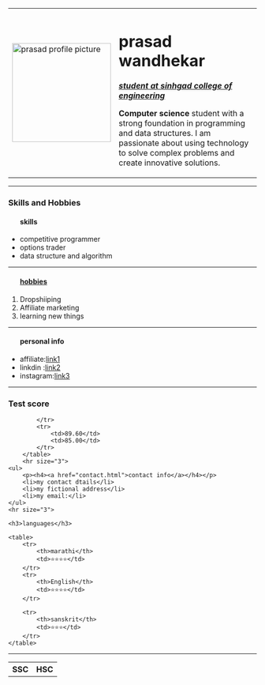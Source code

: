 

<!DOCTYPE html>
<html lang="en">
<head>
    <meta charset="UTF-8">
    <meta http-equiv="X-UA-Compatible" content="IE=edge">
    <meta name="viewport" content="width=device-width, initial-scale=1.0">
</body>
    <title>prasad personal site</title>
</head>
<body>
    <table>
        <tr>
            <td><img src="https://media.licdn.com/dms/image/D4D03AQHIc6X0Fz--Hg/profile-displayphoto-shrink_400_400/0/1677439009071?e=1684368000&v=beta&t=UBvGTO6lXqmNETIrSQwNQA-nEeoUO4JxefhBKMcdY2E" height="200px" alt="prasad profile picture"></td>
            <td><h1>prasad wandhekar</h1>
            <p><em><strong><a href="https://collegedunia.com/college/15143-sinhgad-college-of-engineering-scoe-vadgaon-ambegaon-pune">student at sinhgad college of engineering</a></strong></em></p>
            <p><strong>Computer science</strong> student with a strong foundation in programming and data structures. I am passionate about using technology to solve complex problems and create innovative solutions.</p></td>
        </tr>
    </table>    
    <hr size="2" color="black">
    <h3>Skills and Hobbies</h3>
    <ul>
        <p><h4>skills</h4></p>
        <li>competitive programmer</li>
        <li>options trader</li>
        <li>data structure and algorithm</li>
    </ul>
    <hr size="3">
    <ol>
        <p><h4><a href="first.html">hobbies</a></h4></p>
        <li>Dropshiiping</li>
        <li>Affiliate marketing</li>
        <li>learning new things</li>
    </ol>
    <hr size="3">
    <ul>
        <p><h4>personal info</h4></p>
        <li>affiliate:<a href="https://ekaro.in/enkr20230227s21792311">link1</a></li>
        <li>linkdin  :<a href="https://www.linkedin.com/in/prasad-wandhekar-092b0b201/">link2</a></li>
        <li>instagram:<a href="https://www.instagram.com/prasad.wandhekar/">link3</a></li>
    </ul>
    <hr size="3">
        <h3>Test score</h3>
        <table>
            <tr>
                <th>SSC</th>
                <th>HSC</th>
                
            </tr>
            <tr>
                <td>89.60</td>
                <td>85.00</td>
            </tr>
        </table>
        <hr size="3">
    <ul>
        <p><h4><a href="contact.html">contact info</a></h4></p>
        <li>my contact dtails</li>
        <li>my fictional address</li>
        <li>my email:</li>
    </ul>
    <hr size="3">

    <h3>languages</h3>

    <table>
        <tr>
            <th>marathi</th>
            <td>⭐⭐⭐⭐</td>
        </tr>
        <tr>
            <th>English</th>
            <td>⭐⭐⭐⭐</td>
        </tr>

        <tr>
            <th>sanskrit</th>
            <td>⭐⭐⭐</td>       
        </tr>
    </table>
<hr size="7" color="black">
</body>
</html>
